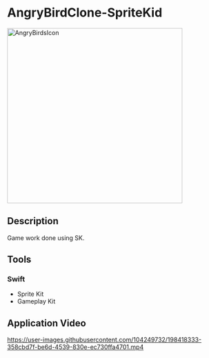 # AngryBirdClone-SpriteKid

<img width="406" alt="AngryBirdsIcon" src="https://user-images.githubusercontent.com/104249732/198418267-3965e440-7bfc-4aa8-9711-9bfca170d0cc.png">

## Description

Game work done using SK.

## Tools

### Swift

- Sprite Kit
- Gameplay Kit

## Application Video



https://user-images.githubusercontent.com/104249732/198418333-358cbd7f-be6d-4539-830e-ec730ffa4701.mp4


